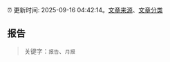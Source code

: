 :alarm_clock: 更新时间: 2025-09-16 04:42:14。[文章来源](/README.md)、[文章分类](/TAGS.md)

## 报告


> 关键字：`报告`、`月报`



